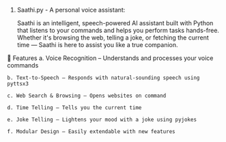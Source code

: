 1. Saathi.py - A personal voice assistant:

   Saathi is an intelligent, speech-powered AI assistant built with Python that listens to your commands and helps you perform tasks hands-free. Whether it's browsing the web, telling a joke, or fetching the current time — Saathi is here to assist you like a true companion.

  🔹 Features
    a. Voice Recognition – Understands and processes your voice commands
  
    b. Text-to-Speech – Responds with natural-sounding speech using pyttsx3
  
    c. Web Search & Browsing – Opens websites on command
  
    d. Time Telling – Tells you the current time
  
    e. Joke Telling – Lightens your mood with a joke using pyjokes
  
    f. Modular Design – Easily extendable with new features 